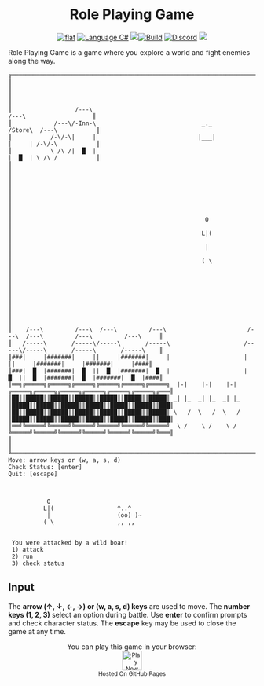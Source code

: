 <h1 align="center">
	Role Playing Game
</h1>

<p align="center">
	<a href="https://github.com/ZacharyPatten/dotnet-console-games" alt="GitHub repo"><img alt="flat" src="https://raw.githubusercontent.com/ZacharyPatten/dotnet-console-games/main/.github/resources/github-repo-black.svg"></a>
	<a href="https://docs.microsoft.com/en-us/dotnet/csharp/" alt="GitHub repo"><img alt="Language C#" src="https://raw.githubusercontent.com/ZacharyPatten/dotnet-console-games/main/.github/resources/language-csharp.svg"></a>
	<a href="https://dotnet.microsoft.com/download" title="Target Framework" alt="Target Framework"><img src="https://raw.githubusercontent.com/ZacharyPatten/dotnet-console-games/main/.github/resources/dotnet-badge.svg /></a>
	<a href="https://github.com/ZacharyPatten/dotnet-console-games/actions"><img src="https://github.com/ZacharyPatten/dotnet-console-games/workflows/Role%20Playing%20Game%20Build/badge.svg" title="Goto Build" alt="Build"></a>
	<a href="https://discord.gg/4XbQbwF" alt="Discord"><img src="https://raw.githubusercontent.com/ZacharyPatten/dotnet-console-games/main/.github/resources/discord-badge.svg" title="Go To Discord Server" alt="Discord"/></a>
	<a href="https://github.com/ZacharyPatten/dotnet-console-games/blob/master/LICENSE" alt="license"><img src="https://raw.githubusercontent.com/ZacharyPatten/dotnet-console-games/main/.github/resources/license-MIT-green.svg" /></a>
</p>

Role Playing Game is a game where you explore a world and fight enemies along the way.

```
╔════════════════════════════════════════════════════════════════════════════════════════════════════════════════╗
║                                                                                                                ║
║                                                                                                                ║
║                  /---\                                                                 /---\                   ║
║            /---\/-Inn-\                              _._                              /Store\  /---\           ║
║           /-\/-\|     |                             |___|                             |     | /-\/-\           ║
║           \ /\ /|  █  |                                                               |  █  | \ /\ /           ║
║                                                                                                                ║
║                                                                                                                ║
║                                                                                                                ║
║                                                                                                                ║
║                                                       O                                                        ║
║                                                      L|(                                                       ║
║                                                       |                                                        ║
║                                                      ( \                                                       ║
║                                                                                                                ║
║                                                                                                                ║
║                                                                                                                ║
║                                                                                                                ║
║    /---\         /---\  /---\         /---\                       /---\  /---\         /---\         /---\     ║
║   /-----\       /-----\/-----\       /-----\                     /-----\/-----\       /-----\       /-----\    ║
║###|     |#######|     ||     |#######|     |                     |     ||     |#######|     |#######|     |####║
║###|  █  |#######|  █  ||  █  |#######|  █  |                     |  █  ||  █  |#######|  █  |#######|  █  |####║
║══╗╔═════╗╔═════╗╔═════╗╔═════╗╔═════╗╔═════╗  |-|    |-|    |-|  ╔═════╗╔═════╗╔═════╗╔═════╗╔═════╗╔═════╗╔═══║
║██║║█████║║█████║║█████║║█████║║█████║║█████║ _| |_  _| |_  _| |_ ║█████║║█████║║█████║║█████║║█████║║█████║║███║
║██║║█████║║█████║║█████║║█████║║█████║║█████║ \   /  \   /  \   / ║█████║║█████║║█████║║█████║║█████║║█████║║███║
║══╝╚═════╝╚═════╝╚═════╝╚═════╝╚═════╝╚═════╝  \ /    \ /    \ /  ╚═════╝╚═════╝╚═════╝╚═════╝╚═════╝╚═════╝╚═══║
║                                                                                                                ║
╚════════════════════════════════════════════════════════════════════════════════════════════════════════════════╝
Move: arrow keys or (w, a, s, d)                                                                                  
Check Status: [enter]                                                                                             
Quit: [escape]                                                                                                    
```

```


           O
          L|(                  ^..^
           |                   (oo) )~
          ( \                  ,, ,,


 You were attacked by a wild boar!
 1) attack
 2) run
 3) check status
```

## Input

The **arrow (↑, ↓, ←, →) or (w, a, s, d) keys** are used to move. The **number keys (1, 2, 3)** select an option during battle. Use **enter** to confirm prompts and check character status. The **escape** key may be used to close the game at any time.

<p align="center">
	You can play this game in your browser:
	<br />
	<a href="https://zacharypatten.github.io/dotnet-console-games/Role%20Playing%20Game" alt="Play Now">
		<sub><img height="40"src="https://raw.githubusercontent.com/ZacharyPatten/dotnet-console-games/main/.github/resources/play-badge.svg" title="Play Now" alt="Play Now"/></sub>
	</a>
	<br />
	<sup>Hosted On GitHub Pages</sup>
</p>
